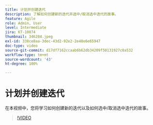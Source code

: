 ```yaml
---
title: 计划并创建迭代
description: 了解如何创建新的迭代并选中/取消选中迭代的故事。
feature: Agile
role: Admin, User
level: Intermediate
jira: KT-10874
thumbnail: 346284.jpeg
exl-id: 338ce8aa-3dec-43d2-92e2-2e48e6e65947
doc-type: video
source-git-commit: d17df7162ccaab6b62db34209f50131927c0a532
workflow-type: tm+mt
source-wordcount: '43'
ht-degree: 100%

---
```


# 计划并创建迭代

在本视频中，您将学习如何创建新的迭代以及如何选中/取消选中迭代的故事。

>[!VIDEO](https://video.tv.adobe.com/v/346284/?quality=12&learn=on&enablevpops)
